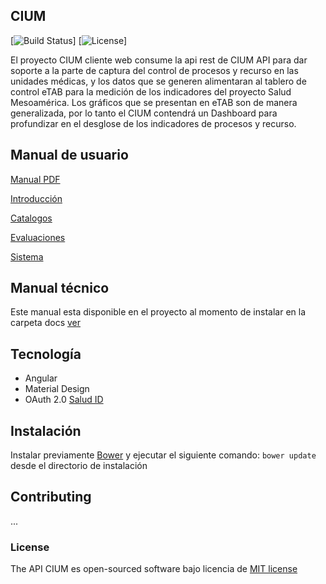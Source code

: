## CIUM

[![Build Status](https://travis-ci.org/laravel/framework.svg)]
[![License](https://poser.pugx.org/laravel/framework/license.svg)]

El proyecto CIUM cliente web consume la api rest de CIUM API para dar soporte a la parte de captura del control de procesos y recurso en las unidades médicas, y los datos que se generen alimentaran al tablero de control eTAB para la medición de los indicadores del proyecto Salud Mesoamérica. Los gráficos que se presentan en eTAB son de manera generalizada, por lo tanto el CIUM contendrá un Dashboard para profundizar en el desglose de los indicadores de procesos y recurso.

## Manual de usuario

[Manual PDF](assets/manual%20usuario/Output/print/book.pdf)

[Introducción](assets/manual%20usuario/Contents/introduccion.md)

[Catalogos](assets/manual%20usuario/Contents/catalogos.md)

[Evaluaciones](assets/manual%20usuario/Contents/evaluaciones.md)

[Sistema](assets/manual%20usuario/Contents/sistema.md)

## Manual técnico

Este manual esta disponible en el proyecto al momento de instalar en la carpeta docs
[ver](docs)

## Tecnología
* Angular
* Material Design
* OAuth 2.0 [Salud ID]('http://id.saludchiapas.gob.mx')


## Instalación
Instalar previamente [Bower]('http://bower.io/') y ejecutar el siguiente comando: `bower update` desde el directorio de instalación

## Contributing

...

### License

The API CIUM es open-sourced software bajo licencia de [MIT license](http://opensource.org/licenses/MIT)
